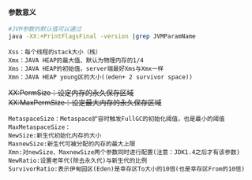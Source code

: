 #### 参数意义
  
```bash
#JVM参数的默认值可以通过
java -XX:+PrintFlagsFinal -version |grep JVMParamName
```

    Xss：每个线程的stack大小（栈）
    Xmx：JAVA HEAP的最大值、默认为物理内存的1/4
    Xms：JAVA HEAP的初始值，server端最好Xms与Xmx一样
    Xmn：JAVA HEAP young区的大小(（eden+ 2 survivor space))
~~XX:PermSize：设定内存的永久保存区域~~  
~~XX:MaxPermSize：设定最大内存的永久保存区域~~
   
    MetaspaceSize：Metaspace扩容时触发FullGC的初始化阈值，也是最小的阈值
    MaxMetaspaceSize：
    NewSize:新生代初始化内存的大小
    MaxnewSize:新生代可被分配的内存的最大上限
    Xmn:对newSize、MaxnewSize两个参数同时进行配置(注意：JDK1.4之后才有该参数)
    NewRatio:设置老年代(除去永久代)与新生代的比例
    SurvivorRatio:表示伊甸园区(Eden)是幸存区To大小的10倍(也是幸存区From的10倍)